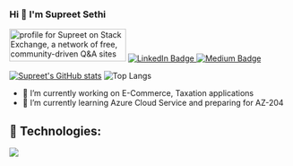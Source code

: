 ### Hi 👋 I'm Supreet Sethi

<div id="badges">
  <a target="_blank" href="https://stackexchange.com/users/1838322"><img src="https://stackexchange.com/users/flair/1838322.png" width="208" height="58" alt="profile for Supreet on Stack Exchange, a network of free, community-driven Q&amp;A sites" title="profile for Supreet on     Stack Exchange, a network of free, community-driven Q&amp;A sites"></a>
  <a target="_blank" href="https://www.linkedin.com/in/supreet-sethi-21a79b16/">
    <img src="https://img.shields.io/badge/LinkedIn-blue?style=for-the-badge&logo=linkedin&logoColor=white" alt="LinkedIn Badge"/>
  </a>
  <a target="_blank" href="https://medium.com/@supreet1986">
    <img src="https://img.shields.io/badge/Medium-12100E?style=for-the-badge&logo=medium&logoColor=white" alt="Medium Badge"/>
  </a>
</div>

[![Supreet's GitHub stats](https://github-readme-stats.vercel.app/api?username=supreetsethi&show_icons=true&theme=dark&layout=compact)](https://github.com/supreetsethi/github-readme-stats)
![Top Langs](https://github-readme-stats.vercel.app/api/top-langs/?username=supreetsethi&layout=compact&theme=dark#gh-dark-mode-only)

<!--**supreetsethi/supreetsethi** is a ✨ _special_ ✨ repository because its `README.md` (this file) appears on your GitHub profile.-->

- 🔭 I’m currently working on E-Commerce, Taxation applications 
- 🌱 I’m currently learning Azure Cloud Service and preparing for AZ-204
<!--- - ⚡ Technologies: Asp.NET, SQL Server, MVC, Angular, Node, JavaScript, JQuery, MongoDB, ExpressJS, HTML5, ES6+, Azure Service
 👯 I’m looking to collaborate on ...
- 🤔 I’m looking for help with ...
- 💬 Ask me about ...
- 📫 How to reach me: ...
- 😄 Pronouns: ...
- ⚡ Fun fact: ...
-->
## 🧰 Technologies:
<p align="left">
  <a href="https://skillicons.dev">
    <img src="https://skillicons.dev/icons?i=angular,cs,azure,dotnet,vscode,visualstudio,bootstrap,css,tailwind,html,js,jquery,git,kubernetes,docker,mongodb,nodejs,postman,express,tailwind,ts&perline=30&theme=light" />
  </a>
</p>
